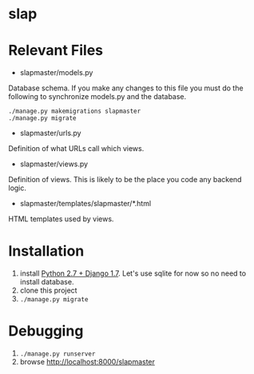slap
====
# Relevant Files

- slapmaster/models.py

Database schema. If you make any changes to this file you must do the following to synchronize models.py and the database.
```
./manage.py makemigrations slapmaster
./manage.py migrate
```

- slapmaster/urls.py

Definition of what URLs call which views. 

- slapmaster/views.py

Definition of views. This is likely to be the place you code any backend logic.

- slapmaster/templates/slapmaster/*.html

HTML templates used by views. 

# Installation

1. install [Python 2.7 + Django 1.7](https://docs.djangoproject.com/en/1.7/intro/install/). Let's use sqlite for now so no need to install database.
2. clone this project
3. `./manage.py migrate`

# Debugging

1. `./manage.py runserver`
2. browse [http://localhost:8000/slapmaster](http://localhost:8000/slapmaster)
